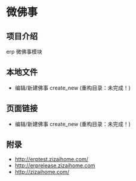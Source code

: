 # 微佛事

## 项目介绍
erp 微佛事模块

## 本地文件
- 编辑/新建佛事 create_new (重构目录：未完成！)

## 页面链接
- 编辑/新建佛事 create_new (重构目录：未完成！)

## 附录
- http://erptest.zizaihome.com/
- http://erprelease.zizaihome.com
- http://zizaihome.com/
